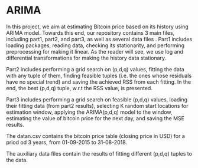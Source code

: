 # ARIMA
In this project, we aim at estimating Bitcoin price based on its history using ARIMA model.
Towards this end, our repository contains 3 main files, including part1, part2, and part3, as well as several data files
.
Part1 includes loading packages, reading data, checking its stationarity, and performing preprocessing for making it linear. As the reader will see, we use log and differential transformations for making the history data stationary.

Part2 includes performing a grid search on (p,d,q) values, fitting the data with any tuple of them, finding feasible tuples (i.e. the ones whose  residuals have no special trend) and saving the achieved RSS from each fitting. In the end, the best (p,d,q) tuple, w.r.t the RSS value, is presented.

Part3 includes performing a grid search on feasible (p,d,q) values, loading their fitting data (from part2 results), selecting K random start locations for estimation window, applying the ARIMA(p,d,q) model to the window, estimating the value of bitcoin price for the next day, and saving the MSE results.

The datan.csv contains the bitcoin price table (closing price in USD) for a priod od 3 years, from 01-09-2015 to 31-08-2018.

The auxiliary data files contain the results of fitting different (p,d,q) tuples to the data.




